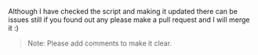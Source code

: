 Although I have checked the script and making it updated there can be issues still if you found out any please make a pull request and I will merge it :) 

> Note: Please add comments to make it clear.
